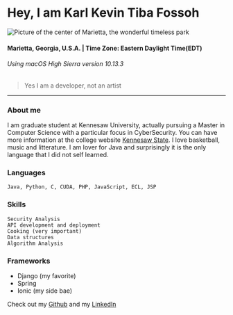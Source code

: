 # Hey, I am Karl Kevin Tiba Fossoh
![Picture of the center of Marietta, the wonderful timeless park](https://www.jwhomes.com/~/media/JW%20Homes/Georgia/Atlanta/Marietta/The%20Quad%20at%20Meeting%20Park/Carousel/Quad_at_Meeting_Park_by_John_Wieland_Marietta_Square.ashx)
#### Marietta, Georgia, U.S.A. | Time Zone: Eastern Daylight Time(EDT)
###### Using macOS High Sierra version 10.13.3
 > Yes I am a developer, not an artist
---
### About me
I am graduate student at Kennesaw University, actually pursuing a Master in Computer Science with a particular focus in CyberSecurity.
You can have more information at the college website [Kennesaw State](http://www.kennesaw.edu>). I love basketball, music and litterature.
I am lover for Java and surprisingly it is the only language that I did not self learned.

### Languages

    Java, Python, C, CUDA, PHP, JavaScript, ECL, JSP
    
### Skills

    Security Analysis
    API development and deployment 
    Cooking (very important)
    Data structures
    Algorithm Analysis

### Frameworks
* Django (my favorite)
* Spring
* Ionic (my side bae)

Check out my [Github](https://github.com/ManiBlitz) and my [LinkedIn](https://www.linkedin.com/in/karl-kevin-tiba-fossoh-a85067142/)
